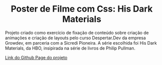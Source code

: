 <h1 align="center">Poster de Filme com Css: His Dark Materials</h1>

<p>Projeto criado como exercício de fixação de conteúdo sobre criação de animações e criação de layouts pelo curso Despertar.Dev da empresa Growdev, em parceria com a Sicredi Pioneira. A série escolhida foi His Dark Materials, da HBO, insipirada na série de livros de Philip Pullman.</p>

<a href="https://joaocmellus.github.io/poster-filme-css/" target="_blank">Link do Github Page do projeto</a>
